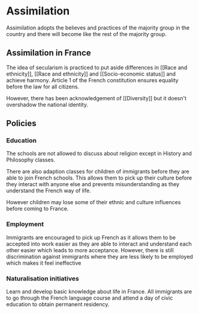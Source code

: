 
# Assimilation
Assimilation adopts the believes and practices of the majority group in the country and there will become like the rest of the majority group.

## Assimilation in France
The idea of secularism is practiced to put aside differences in [[Race and ethnicity]], [[Race and ethnicity]] and [[Socio-economic status]] and achieve harmony.
Article 1 of the French constitution ensures equality before the law for all citizens.

However, there has been acknowledgement of [[Diversity]] but it doesn't overshadow the national identity.

## Policies
### Education
The schools are not allowed to discuss about religion except in History and Philosophy classes.

There are also adaption classes for children of immigrants before they are able to join French schools. This allows them to pick up their culture before they interact with anyone else and prevents misunderstanding as they understand the French way of life.

However children may lose some of their ethnic and culture influences before coming to France.

### Employment
Immigrants are encouraged to pick up French as it allows them to be accepted into work easier as they are able to interact and understand each other easier which leads to more acceptance.
	However, there is still discrimination against immigrants where they are less likely to be employed which makes it feel ineffective

### Naturalisation initiatives
Learn and develop basic knowledge about life in France. 
All immigrants are to go through the French language course and attend a day of civic education to obtain permanent residency.

